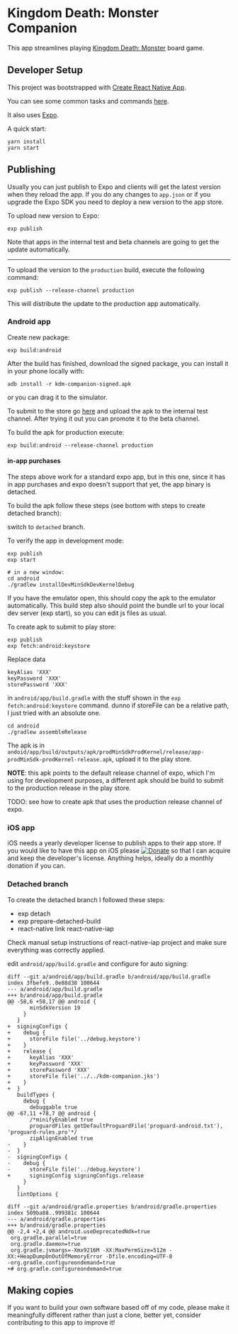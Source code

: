 # Kingdom Death: Monster Companion

This app streamlines playing [Kingdom Death: Monster](http://kingdomdeath.com/) board game.

## Developer Setup

This project was bootstrapped with [Create React Native App](https://github.com/react-community/create-react-native-app).

You can see some common tasks and commands [here](https://github.com/react-community/create-react-native-app/blob/master/react-native-scripts/template/README.md).

It also uses [Expo](https://docs.expo.io).

A quick start:

```
yarn install
yarn start
```

## Publishing

Usually you can just publish to Expo and clients will get the latest version when they reload the app.
If you do any changes to `app.json` or if you upgrade the Expo SDK you need to deploy a new version to the app store.

To upload new version to Expo:

```
exp publish
```

Note that apps in the internal test and beta channels are going to get the update automatically.

---

To upload the version to the `production` build, execute the following command:

```
exp publish --release-channel production
```

This will distribute the update to the production app automatically.

### Android app

Create new package:

```
exp build:android
```

After the build has finished, download the signed package, you can install it in your phone locally with:

```
adb install -r kdm-companion-signed.apk
```

or you can drag it to the simulator.

To submit to the store go [here](https://play.google.com/apps/publish/) and upload the apk to the internal test channel.
After trying it out you can promote it to the beta channel.

To build the apk for production execute:

```
exp build:android --release-channel production
```

#### in-app purchases

The steps above work for a standard expo app, but in this one, since it has in app purchases and expo doesn't support that yet, the app binary is detached.

To build the apk follow these steps (see bottom with steps to create detached branch):

switch to `detached` branch.

To verify the app in development mode:

```
exp publish
exp start

# in a new window:
cd android
./gradlew installDevMinSdkDevKernelDebug
```

If you have the emulator open, this should copy the apk to the emulator automatically. This build step also should point the bundle url to your local dev server (exp start), so you can edit js files as usual.

To create apk to submit to play store:

```
exp publish
exp fetch:android:keystore
```

Replace data

```
keyAlias 'XXX'
keyPassword 'XXX'
storePassword 'XXX'
```

in `android/app/build.gradle` with the stuff shown in the `exp fetch:android:keystore` command.
dunno if storeFile can be a relative path, I just tried with an absolute one.

```
cd android
./gradlew assembleRelease
```

The apk is in `andoid/app/build/outputs/apk/prodMinSdkProdKernel/release/app-prodMinSdk-prodKernel-release.apk`, upload it to the play store.

**NOTE**: this apk points to the default release channel of expo, which I'm using for development purposes, a different apk should be build to submit to the production release in the play store.

TODO: see how to create apk that uses the production release channel of expo.

### iOS app

iOS needs a yearly developer license to publish apps to their app store. If you would like
to have this app on iOS please [![Donate](https://img.shields.io/badge/Donate-PayPal-green.svg)](https://www.paypal.com/cgi-bin/webscr?cmd=_donations&business=DZNFFEH9A9B4W&lc=US&item_number=kdm%2dcompanion&currency_code=USD&bn=PP%2dDonationsBF%3abtn_donate_SM%2egif%3aNonHosted)
so that I can acquire and keep the developer's license. Anything helps, ideally do a monthly donation if you can.

### Detached branch

To create the detached branch I followed these steps:

- exp detach
- exp prepare-detached-build
- react-native link react-native-iap

Check manual setup instructions of react-native-iap project and make sure everything was correctly applied.

edit `android/app/build.gradle` and configure for auto signing:

```
diff --git a/android/app/build.gradle b/android/app/build.gradle
index 3fbefe9..0e88d38 100644
--- a/android/app/build.gradle
+++ b/android/app/build.gradle
@@ -58,6 +58,17 @@ android {
       minSdkVersion 19
     }
   }
+  signingConfigs {
+    debug {
+      storeFile file('../debug.keystore')
+    }
+    release {
+      keyAlias 'XXX'
+      keyPassword 'XXX'
+      storePassword 'XXX'
+      storeFile file('../../kdm-companion.jks')
+    }
+  }
   buildTypes {
     debug {
       debuggable true
@@ -67,11 +78,7 @@ android {
       /*minifyEnabled true
       proguardFiles getDefaultProguardFile('proguard-android.txt'), 'proguard-rules.pro'*/
       zipAlignEnabled true
-    }
-  }
-  signingConfigs {
-    debug {
-      storeFile file('../debug.keystore')
+      signingConfig signingConfigs.release
     }
   }
   lintOptions {

diff --git a/android/gradle.properties b/android/gradle.properties
index 509ba88..999381c 100644
--- a/android/gradle.properties
+++ b/android/gradle.properties
@@ -2,4 +2,4 @@ android.useDeprecatedNdk=true
 org.gradle.parallel=true
 org.gradle.daemon=true
 org.gradle.jvmargs=-Xmx9216M -XX:MaxPermSize=512m -XX:+HeapDumpOnOutOfMemoryError -Dfile.encoding=UTF-8
-org.gradle.configureondemand=true
+# org.gradle.configureondemand=true
```

## Making copies

If you want to build your own software based off of my code, please make it meaningfully
different rather than just a clone, better yet, consider contributing to this app to improve it!
